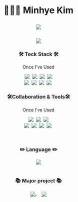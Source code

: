 
<h1 align="center">
 👩🏻‍💻 Minhye Kim<br/>
 <p>
  <a href="https://minhyee-portfolio.notion.site/057874f000eb4befb82760d583b88efd">
   <img src="https://img.shields.io/badge/Notion-000000?style=flat-square&logo=Notion&logoColor=white"/>
  </a>
 </p>
 <img align="center" src="https://github-readme-stats.vercel.app/api?username=mndangee&count_private=true&show_icons=true&theme=dracula" />
</h1>
 
<div align="left">
 <h3 align="center">🛠 Teck Stack 🛠️</h3>
 <p align="center"> Once I've Used </p>
 <p align="center">
     <img src="https://img.shields.io/badge/HTML-E34F26?style=flat-square&logo=HTML5&logoColor=white"/>&nbsp 
     <img src="https://img.shields.io/badge/CSS-1572B6?style=flat-square&logo=CSS3&logoColor=white"/>&nbsp 
     <img src="https://img.shields.io/badge/jQuery-0769AD?style=flat-square&logo=jQuery&logoColor=white"/>&nbsp 
     <img src="https://img.shields.io/badge/Sass-CC6699?style=flat-square&logo=Sass&logoColor=white"/><br/> 
     <img src="https://img.shields.io/badge/JavaScript-F7DF1E?style=flat-square&logo=JavaScript&logoColor=white"/>&nbsp 
     <img src="https://img.shields.io/badge/React-61DAFB?style=flat-square&logo=React&logoColor=white"/>&nbsp 
     <img src="https://img.shields.io/badge/TypeScript-3178C6?style=flat-square&logo=TypeScript&logoColor=white"/>&nbsp
     <img src="https://img.shields.io/badge/Next.js-000000?style=flat-square&logo=Next.js&logoColor=white"/>&nbsp 
 </p>
</div>

<div align="right">
 <h3 align="center">🛠Collaboration & Tools🛠️</h3>
 <p align="center"> Once I've Used </p>
 <p align="center">
     <img src="https://img.shields.io/badge/VScode-007ACC?style=flat-square&logo=Visual Studio Code&logoColor=white"/>&nbsp 
     <img src="https://img.shields.io/badge/GitHub-181717?style=flat-square&logo=GitHub&logoColor=white"/>&nbsp 
     <img src="https://img.shields.io/badge/Git-F05032?style=flat-square&logo=Git&logoColor=white"/><br/>
     <img src="https://img.shields.io/badge/Confluence-172B4D?style=flat-square&logo=Confluence&logoColor=white"/>&nbsp
     <img src="https://img.shields.io/badge/Jira-0052CC?style=flat-square&logo=Jira&logoColor=white"/>&nbsp 
     <img src="https://img.shields.io/badge/Slack-4A154B?style=flat-square&logo=Slack&logoColor=white"/>&nbsp 
     <img src="https://img.shields.io/badge/Yarn-2C8EBB?style=flat-square&logo=yarn&logoColor=white"/>&nbsp
 </p>
</div>
<br/>


<h3 align="center">✏️ Language ✏️</h3>
<div align="center">
 <img align="center" src="https://github-readme-stats.vercel.app/api/top-langs/?username=mndangee&layout=compact&theme=dracula" />
</div>
 
<br/>

<div align="center">
 <h3 align="center">📚 Major project 📚</h3>
  <a href="https://github.com/teamesa/km-front">
   <img align="center" src="https://github-readme-stats.vercel.app/api/pin/?username=teamesa&repo=km-front&show_icons=true&theme=dracula"/>
  </a>&nbsp &nbsp
  <a href="https://github.com/mndangee/react-todo-app">
   <img align="center" src="https://github-readme-stats.vercel.app/api/pin/?username=mndangee&repo=react-todo-app&show_icons=true&theme=dracula"/>
  </a>
</div>





<!--
**mndangee/mndangee** is a ✨ _special_ ✨ repository because its `README.md` (this file) appears on your GitHub profile.

Here are some ideas to get you started:

- 🔭 I’m currently working on ...
- 🌱 I’m currently learning ...
- 👯 I’m looking to collaborate on ...
- 🤔 I’m looking for help with ...
- 💬 Ask me about ...
- 📫 How to reach me: ...
- 😄 Pronouns: ...
- ⚡ Fun fact: ...
-->
